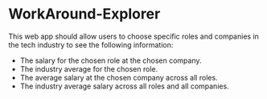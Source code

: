 # WorkAround-Explorer
 This web app should allow users to choose specific roles and companies in the tech industry to see the following information:
+ The salary for the chosen role at the chosen company.
+ The industry average for the chosen role.
+ The average salary at the chosen company across all roles.
+ The industry average salary across all roles and all companies.
